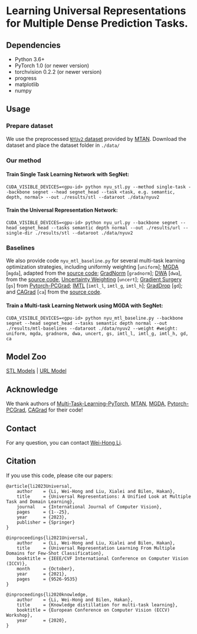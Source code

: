 # Learning Universal Representations for Multiple Dense Prediction Tasks.

## Dependencies
- Python 3.6+
- PyTorch 1.0 (or newer version)
- torchvision 0.2.2 (or newer version)
- progress
- matplotlib
- numpy

## Usage

### Prepare dataset

We use the preprocessed [`NYUv2` dataset](https://www.dropbox.com/sh/86nssgwm6hm3vkb/AACrnUQ4GxpdrBbLjb6n-mWNa?dl=0) provided by [MTAN](https://github.com/lorenmt/mtan). Download the dataset and place the dataset folder in `./data/`

### Our method
#### Train Single Task Learning Network with SegNet:
```
CUDA_VISIBLE_DEVICES=<gpu-id> python nyu_stl.py --method single-task --backbone segnet --head segnet_head --task <task, e.g. semantic, depth, normal> --out ./results/stl --dataroot ./data/nyuv2
```
#### Train the Universal Representation Network:
```
CUDA_VISIBLE_DEVICES=<gpu-id> python nyu_url.py --backbone segnet --head segnet_head --tasks semantic depth normal --out ./results/url --single-dir ./results/stl --dataroot ./data/nyuv2

```

### Baselines
We also provide code `nyu_mtl_baseline.py` for several multi-task learning optimization strategies, including uniformly weighting [`uniform`]; [MGDA](https://arxiv.org/abs/1810.04650) [`mgda`], adapted from the [source code](https://github.com/intel-isl/MultiObjectiveOptimization); [GradNorm](https://arxiv.org/abs/1711.02257) [`gradnorm`]; [DWA](https://arxiv.org/abs/1803.10704) [`dwa`], from the [source code](https://github.com/lorenmt/mtan), [Uncertainty Weighting](https://openaccess.thecvf.com/content_cvpr_2018/papers/Kendall_Multi-Task_Learning_Using_CVPR_2018_paper.pdf) [`uncert`]; [Gradient Surgery](https://arxiv.org/abs/2001.06782) [`gs`] from [Pytorch-PCGrad](https://github.com/WeiChengTseng/Pytorch-PCGrad); [IMTL](https://openreview.net/forum?id=IMPnRXEWpvr) [`imtl_l`, `imtl_g`, `imtl_h`]; [GradDrop](https://arxiv.org/abs/2010.06808) [`gd`]; and [CAGrad](https://arxiv.org/abs/2110.14048) [`ca`] from the [source code](https://github.com/Cranial-XIX/CAGrad).

#### Train a Multi-task Learning Network using MGDA with SegNet:
```
CUDA_VISIBLE_DEVICES=<gpu-id> python nyu_mtl_baseline.py --backbone segnet --head segnet_head --tasks semantic depth normal --out ./results/mtl-baselines --dataroot ./data/nyuv2 --weight #weight: uniform, mgda, gradnorm, dwa, uncert, gs, imtl_l, imtl_g, imtl_h, gd, ca
```

## Model Zoo
[STL Models](https://drive.google.com/drive/folders/1EAYEjsUmc65x24P7kVwjZ51w_5AQCBZf) | [URL Model](https://drive.google.com/drive/folders/1jO85idM4EwyRL8BpNpGonTqpiYHxf53L)

## Acknowledge
We thank authors of [Multi-Task-Learning-PyTorch](https://github.com/SimonVandenhende/Multi-Task-Learning-PyTorch), [MTAN](https://github.com/lorenmt/mtan), [MGDA](https://github.com/intel-isl/MultiObjectiveOptimization), [Pytorch-PCGrad](https://github.com/WeiChengTseng/Pytorch-PCGrad), [CAGrad](https://github.com/Cranial-XIX/CAGrad) for their code!

## Contact
For any question, you can contact [Wei-Hong Li](https://weihonglee.github.io).

## Citation
If you use this code, please cite our papers:
```
@article{li2023Universal,
    author    = {Li, Wei-Hong and Liu, Xialei and Bilen, Hakan},
    title     = {Universal Representations: A Unified Look at Multiple Task and Domain Learning},
    journal   = {International Journal of Computer Vision},
    pages     = {1--25},
    year      = {2023},
    publisher = {Springer}
}

@inproceedings{li2021Universal,
    author    = {Li, Wei-Hong and Liu, Xialei and Bilen, Hakan},
    title     = {Universal Representation Learning From Multiple Domains for Few-Shot Classification},
    booktitle = {IEEE/CVF International Conference on Computer Vision (ICCV)},
    month     = {October},
    year      = {2021},
    pages     = {9526-9535}
}

@inproceedings{li2020knowledge,
    author    = {Li, Wei-Hong and Bilen, Hakan},
    title     = {Knowledge distillation for multi-task learning},
    booktitle = {European Conference on Computer Vision (ECCV) Workshop},
    year      = {2020},
}


